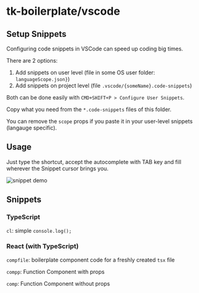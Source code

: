 # tk-boilerplate/vscode

## Setup Snippets

Configuring code snippets in VSCode can speed up coding big times.

There are 2 options:

1. Add snippets on user level (file in some OS user folder: `languageScope.json}`)
2. Add snippets on project level (file `.vscode/{someName}.code-snippets`)

Both can be done easily with `CMD+SHIFT+P > Configure User Snippets`.

Copy what you need from the `*.code-snippets` files of this folder.

You can remove the `scope` props if you paste it in your user-level snippets (langauge specific).

## Usage

Just type the shortcut, accept the autocomplete with TAB key and fill wherever the Snippet cursor brings you.

![snippet demo](../.docu-assets/vscode-snippet-compfile.gif)

## Snippets

### TypeScript

`cl`: simple `console.log();`

### React (with TypeScript)

`compfile`: boilerplate component code for a freshly created `tsx` file

`compp`: Function Component with props

`comp`: Function Component without props

